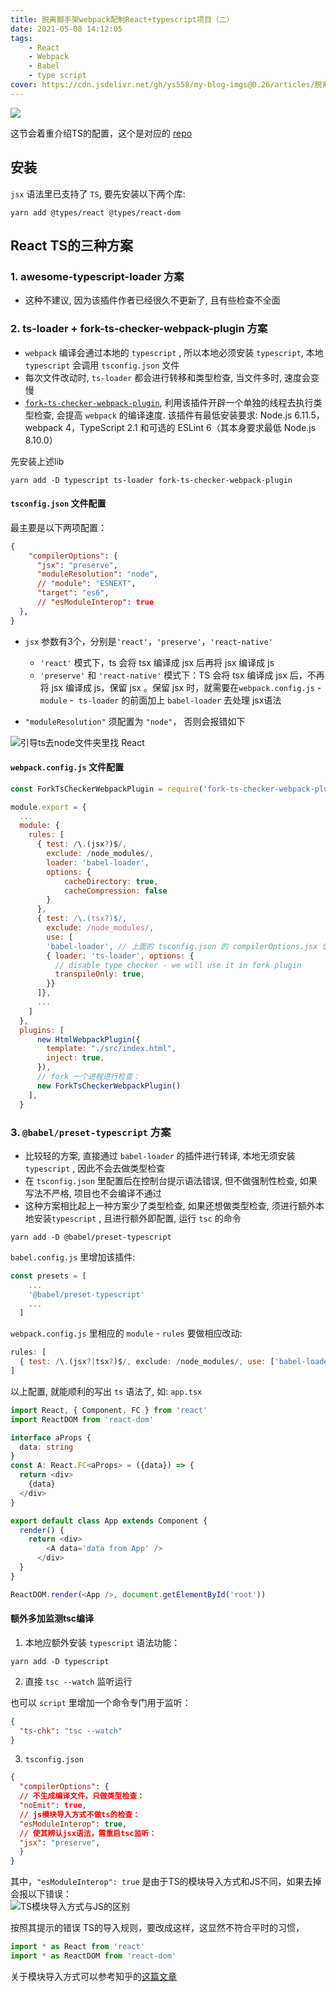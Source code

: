 ```yaml
---
title: 脱离脚手架webpack配制React+typescript项目（二）
date: 2021-05-08 14:12:05
tags:    
    - React
    - Webpack
    - Babel
    - type script
cover: https://cdn.jsdelivr.net/gh/ys558/my-blog-imgs@0.26/articles/脱离脚手架webpack配制React+typescript项目/cover2.png
---
```


![](https://cdn.jsdelivr.net/gh/ys558/my-blog-imgs@0.26/articles/脱离脚手架webpack配制React+typescript项目/cover2.png)

这节会着重介绍TS的配置，这个是对应的 [repo](https://github.com/ys558/react-without-create-react-app/tree/%40babel/preset-typescript)

<!-- more -->
## 安装
`jsx` 语法里已支持了 `TS`, 要先安装以下两个库: 

```shell
yarn add @types/react @types/react-dom
```

## React TS的三种方案

### 1. awesome-typescript-loader 方案  

- 这种不建议, 因为该插件作者已经很久不更新了, 且有些检查不全面

### 2. ts-loader + fork-ts-checker-webpack-plugin 方案  

- `webpack` 编译会通过本地的 `typescript` , 所以本地必须安装 `typescript`, 本地 `typescript` 会调用 `tsconfig.json` 文件
- 每次文件改动时, `ts-loader` 都会进行转移和类型检查, 当文件多时, 速度会变慢
- [`fork-ts-checker-webpack-plugin`](https://www.npmjs.com/package/fork-ts-checker-webpack-plugin/v/5.0.0-alpha.17), 利用该插件开辟一个单独的线程去执行类型检查, 会提高 `webpack` 的编译速度. 该插件有最低安装要求: Node.js 6.11.5，webpack 4，TypeScript 2.1 和可选的 ESLint 6（其本身要求最低 Node.js 8.10.0）

先安装上述lib
```shell
yarn add -D typescript ts-loader fork-ts-checker-webpack-plugin
```



#### `tsconfig.json` 文件配置

最主要是以下两项配置：
```json
{
    "compilerOptions": {        
      "jsx": "preserve",
      "moduleResolution": "node",
      // "module": "ESNEXT",
      "target": "es6",
      // "esModuleInterop": true  
  },
}
```
  
- `jsx` 参数有3个，分别是`'react'`，`'preserve'`，`'react-native'`   

  - `'react'` 模式下，ts 会将 tsx 编译成 jsx 后再将 jsx 编译成 js
         
  - `'preserve'` 和 `'react-native'` 模式下：TS 会将 tsx 编译成 jsx 后，不再将 jsx 编译成 js，保留 jsx 。保留 jsx 时，就需要在`webpack.config.js` - `module` -  `ts-loader` 的前面加上 `babel-loader` 去处理 jsx语法

- `"moduleResolution"` 须配置为 `"node"`， 否则会报错如下   

![引导ts去node文件夹里找 React](https://cdn.jsdelivr.net/gh/ys558/my-blog-imgs@0.29/articles/脱离脚手架webpack配制React+typescript项目/02.png)


#### `webpack.config.js` 文件配置   
```js
const ForkTsCheckerWebpackPlugin = require('fork-ts-checker-webpack-plugin')

module.export = {
  ...
  module: {
    rules: [
      { test: /\.(jsx?)$/, 
        exclude: /node_modules/, 
        loader: 'babel-loader',
        options: {
            cacheDirectory: true,
            cacheCompression: false
        }
      },
      { test: /\.(tsx?)$/, 
        exclude: /node_modules/, 
        use: [
        'babel-loader', // 上面的 tsconfig.json 的 compilerOptions.jsx 值为 preserve，这里加上  abel-loader 转译 jsx
        { loader: 'ts-loader', options: {
          // disable type checker - we will use it in fork plugin
          transpileOnly: true,
        }}
      ]},
      ...
    ]
  },  
  plugins: [
      new HtmlWebpackPlugin({
        template: "./src/index.html",
        inject: true,
      }),
      // fork 一个进程进行检查：
      new ForkTsCheckerWebpackPlugin()
    ],
  }
```

### 3. `@babel/preset-typescript` 方案

- 比较轻的方案, 直接通过 `babel-loader` 的插件进行转译, 本地无须安装 `typescript` , 因此不会去做类型检查
- 在 `tsconfig.json` 里配置后在控制台提示语法错误, 但不做强制性检查, 如果写法不严格, 项目也不会编译不通过
- 这种方案相比起上一种方案少了类型检查, 如果还想做类型检查, 须进行额外本地安装`typescript` , 且进行额外即配置, 运行 `tsc` 的命令

```shell
yarn add -D @babel/preset-typescript
```

`babel.config.js` 里增加该插件:
```js
const presets = [
    ...
    '@babel/preset-typescript'
    ...
  ]
```

`webpack.config.js` 里相应的 `module` - `rules` 要做相应改动:
```js
rules: [
  { test: /\.(jsx?|tsx?)$/, exclude: /node_modules/, use: ['babel-loader'] },
]
```

以上配置, 就能顺利的写出 `ts` 语法了, 如:
`app.tsx`

```ts
import React, { Component, FC } from 'react'
import ReactDOM from 'react-dom'

interface aProps {
  data: string
}
const A: React.FC<aProps> = ({data}) => {
  return <div>
    {data}
  </div>
}

export default class App extends Component {
  render() {
    return <div>
        <A data='data from App' />
      </div>
  }
}

ReactDOM.render(<App />, document.getElementById('root'))
```

#### 额外多加监测tsc编译

1. 本地应额外安装 `typescript` 语法功能：
```shell
yarn add -D typescript
```

2. 直接 `tsc --watch` 监听运行

也可以 `script` 里增加一个命令专门用于监听：

```json
{
  "ts-chk": "tsc --watch"
}
```

3. `tsconfig.json`

```json
{ 
  "compilerOptions": {
  // 不生成编译文件，只做类型检查：         
  "noEmit": true,
  // js模块导入方式不做ts的检查：
  "esModuleInterop": true,
  // 使其辨认jsx语法，需重启tsc监听：
  "jsx": "preserve",
  }
}
```

其中，`"esModuleInterop": true` 是由于TS的模块导入方式和JS不同，如果去掉会报以下错误：   
![TS模块导入方式与JS的区别](https://cdn.jsdelivr.net/gh/ys558/my-blog-imgs@0.27/articles/脱离脚手架webpack配制React+typescript项目/01.png)

按照其提示的错误 TS的导入规则，要改成这样，这显然不符合平时的习惯，
```js
import * as React from 'react'
import * as ReactDOM from 'react-dom'
```
关于模块导入方式可以参考知乎的[这篇文章](https://zhuanlan.zhihu.com/p/148081795)    

